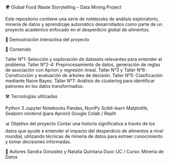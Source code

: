 🌍 Global Food Waste Storytelling – Data Mining Project

Este repositorio contiene una serie de notebooks de análisis exploratorio, minería de datos y aprendizaje automático desarrollados como parte de un proyecto académico enfocado en el desperdicio global de alimentos.

🔗 Demostración interactiva del proyecto

📁 Contenido

Taller N°1: Selección y exploración de datasets relevantes para entender el problema.
Taller N°2-4: Preprocesamiento de datos, generación de reglas de asociación con Apriori y regresión lineal.
Taller N°3 y Taller N°6: Construcción y evaluación de árboles de decisión.
Taller N°5: Clasificación mediante Naive Bayes.
Taller N°7: Análisis de clustering para identificar patrones en los datos transformados.

🛠️ Tecnologías utilizadas

Python 3
Jupyter Notebooks
Pandas, NumPy
Scikit-learn
Matplotlib, Seaborn
mlxtend (para Apriori)
Google Colab / Replit

📊 Objetivo del proyecto
Contar una historia significativa a través de los datos que ayude a entender el impacto del desperdicio de alimentos a nivel mundial, utilizando técnicas de minería de datos para extraer conocimiento y tomar decisiones informadas.

🤖 Autores
Sandra Gonzalez y Natalia Quintana
Duoc UC / Curso: Minería de Datos 
